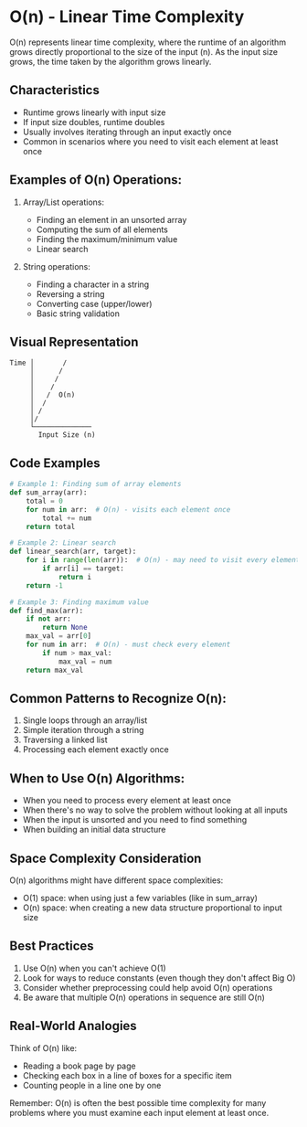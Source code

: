 # O(n) - Linear Time Complexity

O(n) represents linear time complexity, where the runtime of an algorithm grows directly proportional to the size of the input (n). As the input size grows, the time taken by the algorithm grows linearly.

## Characteristics
- Runtime grows linearly with input size
- If input size doubles, runtime doubles
- Usually involves iterating through an input exactly once
- Common in scenarios where you need to visit each element at least once

## Examples of O(n) Operations:
1. Array/List operations:
   - Finding an element in an unsorted array
   - Computing the sum of all elements
   - Finding the maximum/minimum value
   - Linear search

2. String operations:
   - Finding a character in a string
   - Reversing a string
   - Converting case (upper/lower)
   - Basic string validation

## Visual Representation
```
Time │       /
     │      /
     │     /
     │    /
     │   /  O(n)
     │  /
     │ /
     │/
     └──────────────
       Input Size (n)
```

## Code Examples
```python
# Example 1: Finding sum of array elements
def sum_array(arr):
    total = 0
    for num in arr:  # O(n) - visits each element once
        total += num
    return total

# Example 2: Linear search
def linear_search(arr, target):
    for i in range(len(arr)):  # O(n) - may need to visit every element
        if arr[i] == target:
            return i
    return -1

# Example 3: Finding maximum value
def find_max(arr):
    if not arr:
        return None
    max_val = arr[0]
    for num in arr:  # O(n) - must check every element
        if num > max_val:
            max_val = num
    return max_val
```

## Common Patterns to Recognize O(n):
1. Single loops through an array/list
2. Simple iteration through a string
3. Traversing a linked list
4. Processing each element exactly once

## When to Use O(n) Algorithms:
- When you need to process every element at least once
- When there's no way to solve the problem without looking at all inputs
- When the input is unsorted and you need to find something
- When building an initial data structure

## Space Complexity Consideration
O(n) algorithms might have different space complexities:
- O(1) space: when using just a few variables (like in sum_array)
- O(n) space: when creating a new data structure proportional to input size

## Best Practices
1. Use O(n) when you can't achieve O(1)
2. Look for ways to reduce constants (even though they don't affect Big O)
3. Consider whether preprocessing could help avoid O(n) operations
4. Be aware that multiple O(n) operations in sequence are still O(n)

## Real-World Analogies
Think of O(n) like:
- Reading a book page by page
- Checking each box in a line of boxes for a specific item
- Counting people in a line one by one

Remember: O(n) is often the best possible time complexity for many problems where you must examine each input element at least once. 